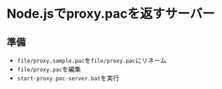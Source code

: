 # Node.jsでproxy.pacを返すサーバー

## 準備
* `file/proxy.sample.pac`を`file/proxy.pac`にリネーム
* `file/proxy.pac`を編集
* `start-proxy.pac-server.bat`を実行
